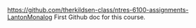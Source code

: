 https://github.com/therkildsen-class/ntres-6100-assignments-LantonMonalog
First Github doc for this course.
